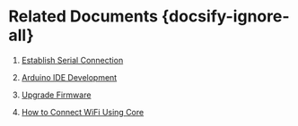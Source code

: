 # Related Documents {docsify-ignore-all}



1. [Establish Serial Connection](en/related_documents/establish_serial_connection)

2. [Arduino IDE Development](en/related_documents/Arduino_IDE)

3. [Upgrade Firmware](en/related_documents/M5Burner)

4. [How to Connect WiFi Using Core](en/related_documents/how_to_connect_wifi_using_core)

